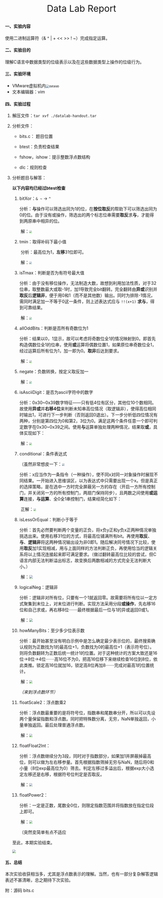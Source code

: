 <p align="center" style="font-size:30px">Data Lab Report</p>

#### 一、实验内容

使用二进制运算符（& ^ | + << >> ! ~）完成指定运算。

#### 二、实验目的

理解C语言中数据类型的位级表示以及在这些数据类型上操作的位级行为。

#### 三、实验环境

- VMware虚拟机内<img src="data/datalab.png" alt="datalab" style="zoom:67%;" />
- 文本编辑器：vim

#### 四、实验过程

1. 解压文件：`tar xvf ./datalab-handout.tar`

2. 分析文件：

   - bits.c： 题目位置

   - btest：负责检查结果
   - fshow，ishow：提示整数浮点数结构
   - dlc：规则检查

3. 分析题目与解答：

   **以下内容均已经过btest检查**

   1. bitXor：`& ~` → `^`

      ​	分析：**与**操作可以筛选出同为1的位，在**按位取反**的帮助下可以筛选出同为0的位。由于没有或操作，筛选出的两个标志位串需要**取反**求**与**，才能得到两原串中相异的位。

      ​	解：<img src="data/bitXor.png" style="zoom: 50%;" />

   2. tmin：取得补码下最小值

      ​	分析：最高位为1，**左移**31位即可。

      ​	解：<img src="data/tmin.png" style="zoom:50%;" />

   3. isTmax：判断是否为有符号最大值

      ​	分析：由于没有移位操作，无法制造大数，故想到利用加法性质，对于32位串，取整数最大或取-1时，加1导致完全bit翻转。完全翻转由**异或**识别并**取反**后**逻辑非**，便于用0和1（而不是其他数）输出。同时为排除-1情况，需同时满足加一不等于0这一条件，则上述表达式应与 `!!(x+1)` **求与**，得到可靠结果。

      ​	解：<img src="data/isTmax.png" style="zoom:50%;" />

   4. allOddBits：判断是否所有奇数位为1

      ​	分析：结果以0，1显示，故可以考虑将奇数位全1的情况映射到0。即首先构造偶数位全1的位串，使用**或**运算将偶数位置1，如果原位串奇数位全1，经过运算后所有位为1，加一即为0。**取非**后达到要求。

      ​	解：<img src="data/alloddbits.png" style="zoom:50%;" />

   5. negate：负数转换，按定义取反加一

      ​	解：<img src="data/negate.png" style="zoom:50%;" />

   6. isAsciiDigit：是否为ascii字符中的数字

      ​	分析：0x30\~0x39数字特征——只有低4位有区分，其他位10个数相同。故使用**异或**并**右移4位**来判断未知串高位情况（取逻辑非），使得高位相同时输出1，可进行下一步判断（否则返回0退出）。下一步分析低四位情况有两种，分别是第四位为0和第2，3位为0。满足这两个条件任意一个即可判定数字在0x30\~0x39之间。使用**与**运算单独处理两种情况，结果取**或**，具体实现如下：

      ​	解：<img src="data/isAsciiDigit.png" style="zoom:50%;" />

   7. conditional：条件表达式

      ​	（虽然非常想皮一下：<img src="data/cond.png" style="zoom:50%;" />

      ​	分析：x应当作为一条指令（一种操作），使不同x对同一对象操作时展现不同结果。一开始进入思维误区，以为表达式中只需要出现一个x。但是真正的选择策略，是在选中一方时完全屏蔽另一方的存在（开启一方所有控制门，并关闭另一方的所有控制门，两扇门保持同步），且两数之间使用**或运算**连接，**与运算**、全0全1串控制门，结果经简化如下：

      ​	正解：<img src="data/conditional.png" style="zoom:50%;" />

   8. isLessOrEqual：判断小于等于

      ​	分析：首先必然要判断两个变量的正负，将x负y正和y负x正两种情况单独挑选出来。使用右移31位的方式，将最高位铺满所有bit。再使用**取反**、**与**、**逻辑非**将这两种情况输出设为非0即1。随后解决同号情况下比较，使用**取反**加1实现相减，用与上面同样的方法判断正负，再使用恰当的逻辑关系将以上情况连接起来即可满足要求。（做过翻转最高位比较的尝试，但C语言内部无法判断溢出标志，故变换后两数相减的方式完全无法判断大小。）

      ​	解：<img src="data/isLessOrEqual.png" style="zoom: 70%;" />

   9. logicalNeg：逻辑非

      ​	分析：逻辑非对所有位，只要有一个1就返回零。故需要将所有位以一定方式聚集到末位上，对末位进行判断。实现方法采用分段**或操作**，先右移16位和自己求或，再右移8位⋯⋯最终根据最后一位与1的异或返回0或1。

      ​	解：<img src="data/logicalNeg.png" style="zoom:70%;" />

   10. howManyBits：至少多少位表示数

       ​	分析：最开始甚至没有明白示例中是怎么确定最少表示位的，最终搜索确认规则为正数找为1的最高位+1，负数找为0的最高位+1（表示符号位）。则将负数翻转为正数后统一统计1的位置。对于这种统计的方案大致还是16位->8位->4位⋯⋯高16位不为0，把高16位移下来继续检查16位到8位，依此类推。锁定高16位就加16，锁定高8位再加8⋯⋯完成对最高1的位置统计。

       ​	解：<img src="data/howManyBits.png" style="zoom:67%;" />

       *（来到浮点数环节）*

   11. floatScale2：浮点数乘2

       ​	分析：浮点数最重要的是将符号位，指数串和尾数串分开，所以可以先设两个量保留指数和浮点数。同时把特殊数分离，无穷，NaN单独返回，小量单独返回。最后处理普通浮点数。

       ​	解：<img src="data/floatScale2.png" style="zoom:67%;" />

   12. floatFloat2Int：

       ​	分析：浮点数继续分为3段，同时对于指数部分，如果加1并屏蔽掉最高位，则可以做为左右移参量。首先根据指数筛掉无穷与NaN，随后将0和小量（8位exp最高位为0）筛去。判定左移过多溢出后，根据exp大小选定左移还是右移，根据符号位判定是否取反。

       ​	解：<img src="data/floatFloat2Int.png" style="zoom:67%;" />

   13. floatPower2：

       ​	分析：一定是正数，尾数全0位，则限定指数范围并将指数放在指定位段上即可。

       ​	解：<img src="data/floatPower2.png" style="zoom:67%;" />

       （突然变简单有点不适应

   至此，本期实验结束。

   <img src="data/over.png" style="zoom:67%;" />

#### 五、总结

本次实验收获相当多，尤其是浮点数表示的理解。当然，也有一部分复杂解答逻辑表述不甚清晰，总之期待下次实验。

附：源码 bits.c